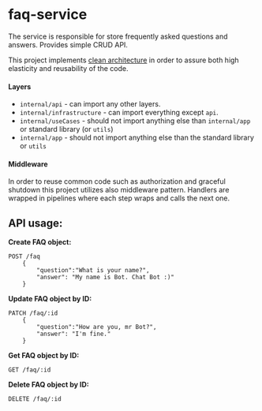 # faq-service
The service is responsible for store frequently asked questions and answers. Provides simple CRUD API.

This project implements [clean architecture](https://blog.cleancoder.com/uncle-bob/2012/08/13/the-clean-architecture.html) in order to assure both high elasticity and reusability of the code.
#### Layers

- `internal/api` - can import any other layers.
- `internal/infrastructure` - can import everything except `api`.
- `internal/useCases` - should not import anything else than `internal/app` or standard library (or `utils`)
- `internal/app` - should not import anything else than the standard library or `utils`

#### Middleware

In order to reuse common code such as authorization and graceful shutdown this project utilizes also middleware
pattern. Handlers are wrapped in pipelines where each step wraps and calls the next one.

## API usage:

**Create FAQ object:**
```text
POST /faq
    {
        "question":"What is your name?",
        "answer": "My name is Bot. Chat Bot :)"
    }
```

**Update FAQ object by ID:**
```text
PATCH /faq/:id
    {
        "question":"How are you, mr Bot?",
        "answer": "I'm fine."
    }
```

**Get FAQ object by ID:**
```text
GET /faq/:id
```

**Delete FAQ object by ID:**
```text
DELETE /faq/:id
```